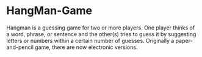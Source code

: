 # HangMan-Game

Hangman is a guessing game for two or more players. One player thinks of a word, phrase, or sentence and the other(s) tries to guess it by suggesting letters or numbers within a certain number of guesses. Originally a paper-and-pencil game, there are now electronic versions.
